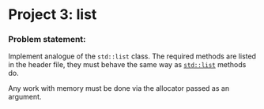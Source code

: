 # Project 3: list

### Problem statement:
Implement analogue of the `std::list` class. The required methods are listed in the header file, they must behave the same way as [`std::list`](https://en.cppreference.com/w/cpp/container/list) methods do.

Any work with memory must be done via the allocator passed as an argument.
